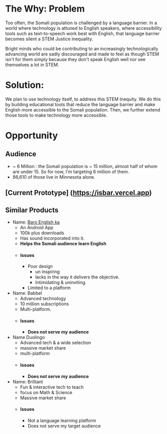 
# The Why: Problem 
Too often, the Somali population is challenged by a language barrier. In a world where technology is attuned to English speakers, where accessibility tools such as text-to-speech work best with English, that language barrier becomes silent a STEM Justice inequality. 

Bright minds who could be contributing to an increasingly technologically advancing world are sadly discouraged and made to feel as though STEM isn't for them simply because they don't speak English well nor see themselves a lot in STEM.

# Solution: 
We plan to use technology itself, to address this STEM Inequity. We do this by building educational tools that reduce the language barrier and make English more accessible to the Somali population. 
Then, we further extend those tools to make technology more accessible. 

# Opportunity 
## Audience
-  ~ 6 Million : the Somali population is ~ 15 million, almost half of whom are under 15.   So for now, I'm targeting 6 million of them. 
- 86,610 of those live in Minnesota alone.


## [Current Prototype] (https://isbar.vercel.app)

## Similar Products
- Name: [Baro English ka](https://play.google.com/store/apps/details?id=com.baroenglish.baro_english&hl=en_US&gl=US)
	- An Android App
	- 100k plus downloads
	- Has sound incorporated into it.
	- **Helps the Somali audience learn English**
	- #### Issues
		- Poor design 
			- un inspiring
			- lacks in the way it delivers the objective.
			- Intimidating & uninviting.
		- Limited to a platform
- Name: Babbel 
	- Advanced technology
	- 10 million subscriptions
	- Multi-platform.
	- #### Issues
		- **Does not serve my audience**
- Name Duolingo 
	- Advanced tech & a wide selection
	- massive market share
	- multi-platform
	- #### Issues
		- **Does not serve my audience**
- Name: Brilliant
	- Fun & interactive tech to teach
	- focus on Math & Science
	- Massive market share
	- #### Issues
		- Not a language learning platform
		- Does not serve my target audience 
		




